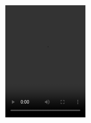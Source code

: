 <!DOCTYPE html>
<html lang="en">
<head>
    <meta charset="UTF-8">
    <meta name="viewport" content="width=device-width, initial-scale=1.0">
    <title>Document</title>
</head>
<body>
<video width="50%" height="350px" controls autoplay>
    <source src="rugido (2).mp4" type="video/mp4"> 
</video>
</body>
</html>
